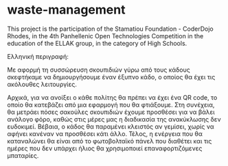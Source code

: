# waste-management
This project is the participation of the Stamatiou Foundation - CoderDojo Rhodes, in the 4th Panhellenic Open Technologies Competition in the education of the ELLAK group, in the category of High Schools.

Ελληνική περιγραφή:

Με αφορμή τη συσσώρευση σκουπιδιών γύρω από τους κάδους σκεφτήκαμε να δημιουργήσουμε έναν έξυπνο κάδο, ο οποίος θα έχει τις ακόλουθες λειτουργίες.

Αρχικά, για να ανοίξει ο κάθε πολίτης θα πρέπει να έχει ένα QR code, το οποίο θα κατεβάζει από μια εφαρμογή που θα φτιάξουμε. Στη συνέχεια, θα μετράει πόσες σακούλες σκουπιδιών έχουμε προσθέσει για να βάλει ανάλογο φόρο, καθώς στις μέρες μας η διαδικασία της ανακύκλωσης δεν ευδοκιμεί. Βέβαια, ο κάδος θα παραμένει κλειστός αν γεμίσει, χωρίς να αφήνει κανέναν να προσθέσει κάτι άλλο. Τέλος, η ενέργεια που θα καταναλώνει θα είναι από το φωτοβολταϊκό πάνελ που διαθέτει και τις ημέρες που δεν υπάρχει ήλιος θα χρησιμοποιεί επαναφορτιζόμενες μπαταρίες.
